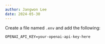 ```yaml
---
author: Jangwon Lee
date: 2024-05-30
---
```


Create a file named `.env` and add the following:
```
OPENAI_API_KEY=your-openai-api-key-here
```
